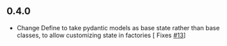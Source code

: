 ## 0.4.0

* Change Define to take pydantic models as base state rather than base classes, to allow customizing state in factories [ Fixes [#13](https://github.com/DeanLight/stringdale/issues/13)]
